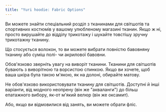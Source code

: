 ```yaml
---
title: "Yuri hoodie: Fabric Options"
---
```


Ви можете знайти спеціальний розділ з тканинами для світшотів та спортивних костюмів у вашому улюбленому магазині тканин. Якщо ж ні, просто вирушайте до відділу трикотажу і шукайте товстішу зручну трикотажну тканину.

Що стосується волокон, то ви можете вибрати повністю бавовняну тканину або суміш полі- чи акрилової бавовни.

Обов'язково зверніть увагу на виворіт тканини. Тканини для світшотів бувають з виворітною та ворсистою спинкою. Якщо ви хочете, щоб ваша шкіра була такою м'якою, як на долоні, обирайте матову.

<Note>

Не обов'язково використовувати тканину для світшотів. Доступні й інші варіанти, від модного неопрену (він же "акваланги") до більш епатажного вибору, як-от м'який велюр (він же оксамит).

Або, якщо ви відмовилися від занять, ви можете обрати фліс.

</Note>
